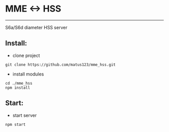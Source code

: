 # MME <-> HSS
-------------------
S6a/S6d diameter HSS server

Install:
------------

 - clone project
```
git clone https://github.com/matus123/mme_hss.git
```
 - install modules
```
cd ./mme_hss
npm install
```

Start:
-------

 - start server
```
npm start
```


